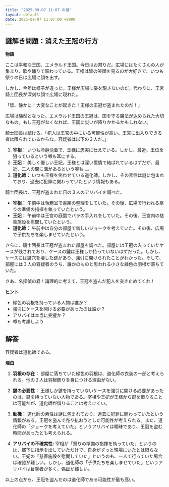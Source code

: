 ```yaml
---
title: "2025-09-07 11:07 の謎"
layout: default
date: 2025-09-07 11:07:00 +0900
---
```

## 謎解き問題：消えた王冠の行方

**物語**

ここは平和な王国、エメラルド王国。今日はお祭りだ。広場にはたくさんの人が集まり、歌や踊りで賑わっている。王様は皆の笑顔を見るのが大好きで、いつも祭りの日は広場に顔を出す。

しかし、今年は様子が違った。王様が広場に姿を現さないのだ。代わりに、王宮騎士団長が深刻な顔で広場に現れた。

「皆、静かに！大変なことが起きた！王様の王冠が盗まれたのだ！」

広場は騒然となった。エメラルド王国の王冠は、国を守る魔法が込められた大切なもの。もし王冠がなくなれば、王国に災いが降りかかるかもしれない。

騎士団長は続ける。「犯人は王宮の中にいる可能性が高い。王宮に出入りできる者は限られているからな。容疑者は以下の３人だ。」

1.  **宰相：** いつも冷静沈着で、王様に忠実に仕えている。しかし、最近、王位を狙っているという噂も耳にする。
2.  **王妃：** 美しく優しい王妃。王様とは深い愛情で結ばれているはずだが、最近、二人の間に溝があるという噂も…。
3.  **道化師：** いつも王様を笑わせている道化師。しかし、その素性は謎に包まれており、過去に犯罪に関わっていたという情報もある。

騎士団長は、王冠が盗まれた日の３人のアリバイを調べた。

*   **宰相：** 午前中は執務室で書類の整理をしていた。その後、広場で行われる祭りの準備の指揮を執っていたという。
*   **王妃：** 午前中は王宮の庭園でバラの手入れをしていた。その後、王宮内の慈善施設を慰問していたという。
*   **道化師：** 午前中は自分の部屋で新しいジョークを考えていた。その後、広場で子供たちを楽しませていたという。

さらに、騎士団長は王冠が盗まれた部屋を調べた。部屋には王冠の入っていたケースが残されており、ケースの鍵は王様しか持っていないはずだった。しかし、ケースには鍵穴を壊した跡があり、強引に開けられたことがわかった。そして、部屋には３人の容疑者のうち、誰かのものと思われる小さな緑色の羽根が落ちていた。

さあ、名探偵の君！論理的に考えて、王冠を盗んだ犯人を突き止めてくれ！

**ヒント**

*   緑色の羽根を持っている人物は誰か？
*   強引にケースを開ける必要があったのは誰か？
*   アリバイは本当に完璧か？
*   噂も考慮しよう

## 解答

容疑者は道化師である。

**理由**

1.  **羽根の存在：** 部屋に落ちていた緑色の羽根は、道化師の衣装の一部と考えられる。他の２人は羽根飾りを身につける理由がない。

2.  **鍵の必要性：** 王様しか鍵を持っていないケースを強引に開ける必要があったのは、鍵を持っていない人物である。宰相や王妃が王様から鍵を借りることは可能だが、道化師が借りることは考えにくい。

3.  **動機：** 道化師の素性は謎に包まれており、過去に犯罪に関わっていたという情報がある。王冠を盗んで売り払おうとした可能性が考えられる。また、道化師の「ジョークを考えていた」というアリバイは曖昧であり、王冠を盗む時間があったとも考えられる。

4.  **アリバイの不確実性:** 宰相が「祭りの準備の指揮を執っていた」というのは、部下に指示を出していただけで、自身がずっと現場にいたとは限らない。王妃の「慈善施設を慰問していた」というのも、一人で行っていた場合は確認が難しい。しかし、道化師の「子供たちを楽しませていた」というアリバイは目撃者が多く、偽証が難しい。

以上の点から、王冠を盗んだのは道化師である可能性が最も高い。

